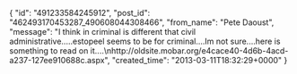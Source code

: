  {
   "id": "491233584245912",
   "post_id": "462493170453287_490608044308466",
   "from_name": "Pete Daoust",
   "message": "I think in criminal is different that civil administrative.....estopeel seems to be for criminal....Im not sure....here is something to read on it....\nhttp://oldsite.mobar.org/e4cace40-4d6b-4acd-a237-127ee910688c.aspx",
   "created_time": "2013-03-11T18:32:29+0000"
 }
